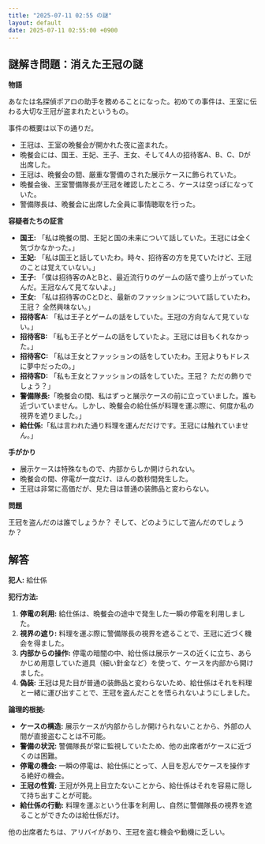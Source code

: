 ```yaml
---
title: "2025-07-11 02:55 の謎"
layout: default
date: 2025-07-11 02:55:00 +0900
---
```

## 謎解き問題：消えた王冠の謎

**物語**

あなたは名探偵ポアロの助手を務めることになった。初めての事件は、王室に伝わる大切な王冠が盗まれたというもの。

事件の概要は以下の通りだ。

*   王冠は、王室の晩餐会が開かれた夜に盗まれた。
*   晩餐会には、国王、王妃、王子、王女、そして4人の招待客A、B、C、Dが出席した。
*   王冠は、晩餐会の間、厳重な警備のされた展示ケースに飾られていた。
*   晩餐会後、王室警備隊長が王冠を確認したところ、ケースは空っぽになっていた。
*   警備隊長は、晩餐会に出席した全員に事情聴取を行った。

**容疑者たちの証言**

*   **国王:** 「私は晩餐の間、王妃と国の未来について話していた。王冠には全く気づかなかった。」
*   **王妃:** 「私は国王と話していたわ。時々、招待客の方を見ていたけど、王冠のことは覚えていない。」
*   **王子:** 「僕は招待客のAとBと、最近流行りのゲームの話で盛り上がっていたんだ。王冠なんて見てないよ。」
*   **王女:** 「私は招待客のCとDと、最新のファッションについて話していたわ。王冠？ 全然興味ない。」
*   **招待客A:** 「私は王子とゲームの話をしていた。王冠の方向なんて見ていない。」
*   **招待客B:** 「私も王子とゲームの話をしていたよ。王冠には目もくれなかった。」
*   **招待客C:** 「私は王女とファッションの話をしていたわ。王冠よりもドレスに夢中だったの。」
*   **招待客D:** 「私も王女とファッションの話をしていた。王冠？ ただの飾りでしょう？」
*   **警備隊長:**「晩餐会の間、私はずっと展示ケースの前に立っていました。誰も近づいていません。しかし、晩餐会の給仕係が料理を運ぶ際に、何度か私の視界を遮りました。」
*   **給仕係:**「私は言われた通り料理を運んだだけです。王冠には触れていません。」

**手がかり**

*   展示ケースは特殊なもので、内部からしか開けられない。
*   晩餐会の間、停電が一度だけ、ほんの数秒間発生した。
*   王冠は非常に高価だが、見た目は普通の装飾品と変わらない。

**問題**

王冠を盗んだのは誰でしょうか？ そして、どのようにして盗んだのでしょうか？

## 解答

**犯人:** 給仕係

**犯行方法:**

1.  **停電の利用:** 給仕係は、晩餐会の途中で発生した一瞬の停電を利用しました。
2.  **視界の遮り:** 料理を運ぶ際に警備隊長の視界を遮ることで、王冠に近づく機会を得ました。
3.  **内部からの操作:** 停電の暗闇の中、給仕係は展示ケースの近くに立ち、あらかじめ用意していた道具（細い針金など）を使って、ケースを内部から開けました。
4.  **偽装:** 王冠は見た目が普通の装飾品と変わらないため、給仕係はそれを料理と一緒に運び出すことで、王冠を盗んだことを悟られないようにしました。

**論理的根拠:**

*   **ケースの構造:** 展示ケースが内部からしか開けられないことから、外部の人間が直接盗むことは不可能。
*   **警備の状況:** 警備隊長が常に監視していたため、他の出席者がケースに近づくのは困難。
*   **停電の機会:** 一瞬の停電は、給仕係にとって、人目を忍んでケースを操作する絶好の機会。
*   **王冠の性質:** 王冠が外見上目立たないことから、給仕係はそれを容易に隠して持ち出すことが可能。
*   **給仕係の行動:** 料理を運ぶという仕事を利用し、自然に警備隊長の視界を遮ることができたのは給仕係だけ。

他の出席者たちは、アリバイがあり、王冠を盗む機会や動機に乏しい。
